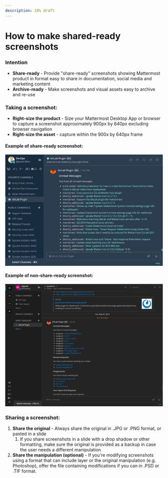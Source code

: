 ```yaml
---
description: 10% draft
---
```


# How to make shared-ready screenshots

### Intention

* **Share-ready** - Provide "share-ready" screenshots showing Mattermost product in format easy to share in documentation, social media and marketing content 
* **Archive-ready** - Make screenshots and visual assets easy to archive and re-use 

### Taking a screenshot: 

* **Right-size the product** - Size your Mattermost Desktop App or browser to capture a screenshot approximately 900px by 640px excluding browser navigation 
* **Right-size the asset** - capture within the 900x by 640px frame

#### Example of share-ready screenshot: 

![DO: Size Mattermost to capture approximately a 900px by 640px area](../../../.gitbook/assets/image%20%282%29.png)

#### Example of non-share-ready screenshot: 

![DO NOT: Screenshot Mattermost at high resolution where text is hard to read when image is reduced for sharing on social media and possibly in slide ](../../../.gitbook/assets/image%20%283%29.png)

### Sharing a screenshot: 

1. **Share the original** - Always share the original in .JPG or .PNG format, or pasted in a slide 
   1. If you share screenshots in a slide with a drop shadow or other formatting, make sure the original is provided as a backup in case the user needs a different manipulation 
2. **Share the manipulation \(optional\)** - If you're modifying screenshots using a format that can include layer or the original manipulation \(e.g. Photoshop\), offer the file containing modifications if you can in .PSD or .TIF format. 

